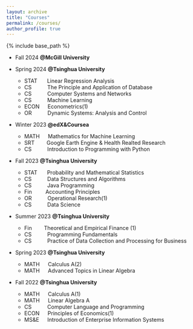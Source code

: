 ```yaml
---
layout: archive
title: "Courses"
permalink: /courses/
author_profile: true
---
```


{% include base_path %}


* Fall 2024   **@McGill University**
* Spring 2024 **@Tsinghua University**
   * STAT    &nbsp;&emsp; Linear Regression Analysis
   * CS&nbsp;&nbsp;&nbsp;&nbsp;&nbsp;&nbsp;&emsp; The Principle and Application of Database
   * CS&nbsp;&nbsp;&nbsp;&nbsp;&nbsp;&nbsp;&emsp; Computer Systems and Networks
   * CS&nbsp;&nbsp;&nbsp;&nbsp;&nbsp;&nbsp;&emsp; Machine Learning
   * ECON    &emsp; Econometrics(1)
   * OR&nbsp;&nbsp;&nbsp;&nbsp;&nbsp;&nbsp;&emsp; Dynamic Systems: Analysis and Control

* Winter 2023 **@edX&Coursea**
  * MATH    &emsp; Mathematics for Machine Learning
  * SRT&emsp;&emsp; Google Earth Engine & Health Realted Research
  * CS&nbsp;&nbsp;&nbsp;&nbsp;&nbsp;&nbsp;&emsp; Introduction to Programming with Python

* Fall 2023 **@Tsinghua University**
  * STAT    &nbsp;&emsp; Probability and Mathematical Statistics
  * CS&nbsp;&nbsp;&nbsp;&nbsp;&nbsp;&nbsp;&emsp; Data Structures and Algorithms
  * CS&nbsp;&nbsp;&nbsp;&nbsp;&nbsp;&nbsp;&emsp; Java Programming
  * Fin&emsp;&emsp;&nbsp; Accounting Principles
  * OR&nbsp;&nbsp;&nbsp;&nbsp;&nbsp;&nbsp;&emsp; Operational Research(1)
  * CS&nbsp;&nbsp;&nbsp;&nbsp;&nbsp;&nbsp;&emsp; Data Science

* Summer 2023 **@Tsinghua University**
  * Fin&emsp;&emsp; Theoretical and Empirical Finance (1)
  * CS&nbsp;&nbsp;&nbsp;&nbsp;&nbsp;&nbsp;&emsp; Programming Fundamentals
  * CS&nbsp;&nbsp;&nbsp;&nbsp;&nbsp;&nbsp;&emsp; Practice of Data Collection and Processing for Business
    
* Spring 2023 **@Tsinghua University**
  * MATH    &emsp; Calculus A(2)
  * MATH    &emsp; Advanced Topics in Linear Algebra

* Fall 2022 **@Tsinghua University**
  * MATH    &emsp; Calculus A(1)
  * MATH    &emsp; Linear Algebra A
  * CS&nbsp;&nbsp;&nbsp;&nbsp;&nbsp;&nbsp;&emsp; Computer Language and Programming
  * ECON    &emsp; Principles of Economics(1)
  * MS&E    &emsp; Introduction of Enterprise Information Systems

